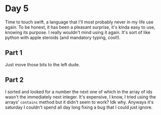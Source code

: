 # Day 5
Time to touch swift, a language that I'll most probably never in my life use again. 
To be honest, it has been a pleasant surprise, it's kinda easy to use, knowing its purpose. I really wouldn't mind using it again. It's sort of like python with apple steroids (and mandatory typing, cool!).

## Part 1
Just move those bits to the left dude.

## Part 2
I sorted and looked for a number the next one of which in the array of ids wasn't the immediately next integer. It's expensive, I know, I tried using the arrays' `contains` method but it didn't seem to work? Idk why. Anyways it's saturday I couldn't spend all day long fixing a bug that I could just ignore.   